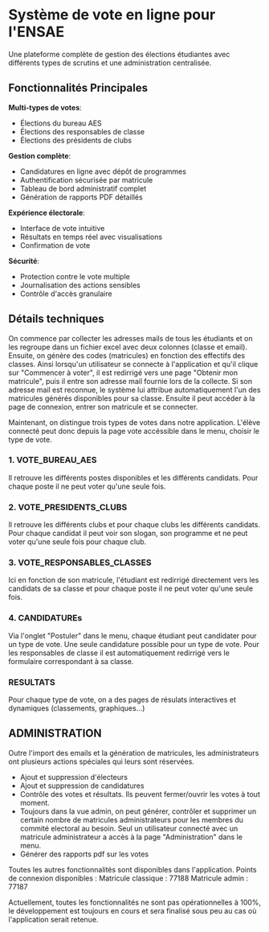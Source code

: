 # Système de vote en ligne pour l'ENSAE

Une plateforme complète de gestion des élections étudiantes avec différents types de scrutins et une administration centralisée.

## Fonctionnalités Principales

**Multi-types de votes**:
- Élections du bureau AES
- Élections des responsables de classe
- Élections des présidents de clubs

**Gestion complète**:
- Candidatures en ligne avec dépôt de programmes
- Authentification sécurisée par matricule
- Tableau de bord administratif complet
- Génération de rapports PDF détaillés

**Expérience électorale**:
- Interface de vote intuitive
- Résultats en temps réel avec visualisations
- Confirmation de vote

**Sécurité**:
- Protection contre le vote multiple
- Journalisation des actions sensibles
- Contrôle d'accès granulaire

## Détails techniques

On commence par collecter les adresses mails de tous les étudiants et on les regroupe dans un fichier excel avec deux colonnes (classe et email). Ensuite, on génère des codes (matricules) en fonction des effectifs des classes. Ainsi lorsqu'un utilisateur se connecte à l'application et qu'il clique sur "Commencer à voter", il est redirrigé vers une page "Obtenir mon matricule", puis il entre son adresse mail fournie lors de la collecte. Si son adresse mail est reconnue, le système lui attribue automatiquement l'un des matricules générés disponibles pour sa classe. Ensuite il peut accéder à la page de connexion, entrer son matricule et se connecter.

Maintenant, on distingue trois types de votes dans notre application.
L'élève connecté peut donc depuis la page vote accéssible dans le menu, choisir le type de vote. 

### 1. VOTE_BUREAU_AES
Il retrouve les différents postes disponibles et les différents candidats. Pour chaque poste il ne peut voter qu'une seule fois.

### 2. VOTE_PRESIDENTS_CLUBS
Il retrouve les différents clubs et pour chaque clubs les différents candidats.
Pour chaque candidat il peut voir son slogan, son programme et ne peut voter qu'une seule fois pour chaque club.

### 3. VOTE_RESPONSABLES_CLASSES
Ici en fonction de son matricule, l'étudiant est redirrigé directement vers les candidats de sa classe et pour chaque poste il ne peut voter qu'une seule fois.

### 4. CANDIDATUREs
Via l'onglet "Postuler" dans le menu, chaque étudiant peut candidater pour un type de vote. Une seule candidature possible pour un type de vote. Pour les responsables de classe il est automatiquement redirrigé vers le formulaire correspondant à sa classe.

### RESULTATS
Pour chaque type de vote, on a des pages de résulats interactives et dynamiques (classements, graphiques...)


## ADMINISTRATION

Outre l'import des emails et la génération de matricules, les administrateurs ont plusieurs actions spéciales qui leurs sont réservées.
- Ajout et suppression d'électeurs
- Ajout et suppression de candidatures
- Contrôle des votes et résultats. Ils peuvent fermer/ouvrir les votes à tout moment.
- Toujours dans la vue admin, on peut générer, contrôler et supprimer un certain nombre de matricules administrateurs pour les membres du commité electoral au besoin. Seul un utilisateur connecté avec un matricule administrateur a accès à la page "Administration" dans le menu.
- Générer des rapports pdf sur les votes

Toutes les autres fonctionnalités sont disponibles dans l'application.
Points de connexion disponibles :
Matricule classique : 77188
Matricule admin : 77187

Actuellement, toutes les fonctionnalités ne sont pas opérationnelles à 100%, le développement est toujours en cours et sera finalisé sous peu au cas où l'application serait retenue.
